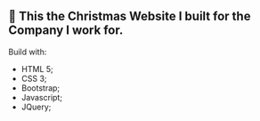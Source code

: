 ## 🎅 This the Christmas Website I built for the Company I work for.

Build with:

- HTML 5;
- CSS 3;
- Bootstrap;
- Javascript;
- JQuery;
